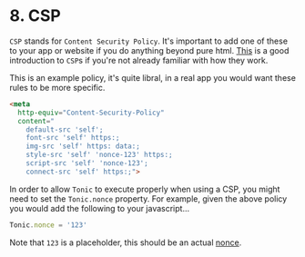 # 8. CSP

`CSP` stands for `Content Security Policy`. It's important to add one of these
to your app or website if you do anything beyond pure html. [This][0] is a good
introduction to `CSP`s if you're not already familiar with how they work.

This is an example policy, it's quite libral, in a real app you would want these
rules to be more specific.

```html
<meta
  http-equiv="Content-Security-Policy"
  content="
    default-src 'self';
    font-src 'self' https:;
    img-src 'self' https: data:;
    style-src 'self' 'nonce-123' https:;
    script-src 'self' 'nonce-123';
    connect-src 'self' https:;">
```

In order to allow `Tonic` to execute properly when using a CSP, you might need
to set the `Tonic.nonce` property. For example, given the above policy you would
add the following to your javascript...

```js
Tonic.nonce = '123'
```

Note that `123` is a placeholder, this should be an actual [nonce][1].

[0]:https://developers.google.com/web/fundamentals/security/csp/
[1]:https://en.wikipedia.org/wiki/Cryptographic_nonce
